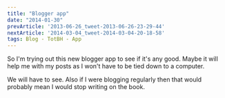 ```yaml
---
title: "Blogger app"
date: "2014-01-30"
prevArticle: '2013-06-26_tweet-2013-06-26-23-29-44'
nextArticle: '2014-03-04_tweet-2014-03-04-20-18-58'
tags: Blog - TotBH - App
---
```

So I'm trying out this new blogger app to see if it's any good. Maybe it will help me with my posts as I won't have to be tied down to a computer.

We will have to see. Also if I were blogging regularly then that would probably mean I would stop writing on the book.

